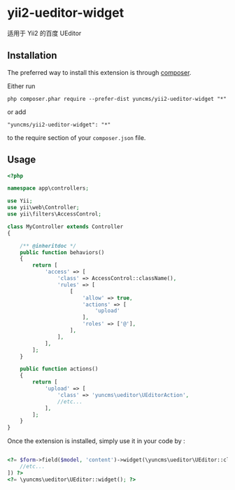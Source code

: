# yii2-ueditor-widget

适用于 Yii2 的百度 UEditor

## Installation

The preferred way to install this extension is through [composer](http://getcomposer.org/download/).

Either run

```
php composer.phar require --prefer-dist yuncms/yii2-ueditor-widget "*"
```

or add

```
"yuncms/yii2-ueditor-widget": "*"
```

to the require section of your `composer.json` file.


Usage
-----

```php
<?php

namespace app\controllers;

use Yii;
use yii\web\Controller;
use yii\filters\AccessControl;

class MyController extends Controller
{

    /** @inheritdoc */
    public function behaviors()
    {
        return [
            'access' => [
                'class' => AccessControl::className(),
                'rules' => [
                    [
                        'allow' => true,
                        'actions' => [
                            'upload'
                        ],
                        'roles' => ['@'],
                    ],
                ],
            ],
        ];
    }

    public function actions()
    {
        return [
            'upload' => [
                'class' => 'yuncms\ueditor\UEditorAction',
                //etc...
            ],
        ];
    }
}
````

Once the extension is installed, simply use it in your code by  :

```php

<?= $form->field($model, 'content')->widget(\yuncms\ueditor\UEditor::className(),[
	//etc...
]) ?>
<?= \yuncms\ueditor\UEditor::widget(); ?>
